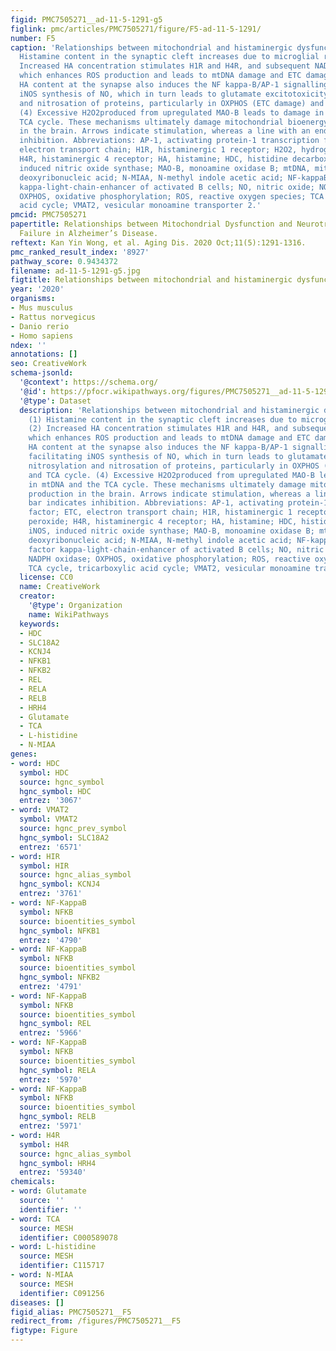 ```yaml
---
figid: PMC7505271__ad-11-5-1291-g5
figlink: pmc/articles/PMC7505271/figure/F5-ad-11-5-1291/
number: F5
caption: 'Relationships between mitochondrial and histaminergic dysfunctions. (1)
  Histamine content in the synaptic cleft increases due to microglial release. (2)
  Increased HA concentration stimulates H1R and H4R, and subsequent NADPH oxidase,
  which enhances ROS production and leads to mtDNA damage and ETC damage. (3) Increased
  HA content at the synapse also induces the NF kappa-B/AP-1 signalling pathway facilitating
  iNOS synthesis of NO, which in turn leads to glutamate excitotoxicity, nitrosylation
  and nitrosation of proteins, particularly in OXPHOS (ETC damage) and TCA cycle.
  (4) Excessive H2O2produced from upregulated MAO-B leads to damage in mtDNA and the
  TCA cycle. These mechanisms ultimately damage mitochondrial bioenergy production
  in the brain. Arrows indicate stimulation, whereas a line with an end bar indicates
  inhibition. Abbreviations: AP-1, activating protein-1 transcription factor; ETC,
  electron transport chain; H1R, histaminergic 1 receptor; H2O2, hydrogen peroxide;
  H4R, histaminergic 4 receptor; HA, histamine; HDC, histidine decarboxylase; iNOS,
  induced nitric oxide synthase; MAO-B, monoamine oxidase B; mtDNA, mitochondrial
  deoxyribonucleic acid; N-MIAA, N-methyl indole acetic acid; NF-kappaB, nuclear factor
  kappa-light-chain-enhancer of activated B cells; NO, nitric oxide; NOX, NADPH oxidase;
  OXPHOS, oxidative phosphorylation; ROS, reactive oxygen species; TCA cycle, tricarboxylic
  acid cycle; VMAT2, vesicular monoamine transporter 2.'
pmcid: PMC7505271
papertitle: Relationships between Mitochondrial Dysfunction and Neurotransmission
  Failure in Alzheimer’s Disease.
reftext: Kan Yin Wong, et al. Aging Dis. 2020 Oct;11(5):1291-1316.
pmc_ranked_result_index: '8927'
pathway_score: 0.9434372
filename: ad-11-5-1291-g5.jpg
figtitle: Relationships between mitochondrial and histaminergic dysfunctions
year: '2020'
organisms:
- Mus musculus
- Rattus norvegicus
- Danio rerio
- Homo sapiens
ndex: ''
annotations: []
seo: CreativeWork
schema-jsonld:
  '@context': https://schema.org/
  '@id': https://pfocr.wikipathways.org/figures/PMC7505271__ad-11-5-1291-g5.html
  '@type': Dataset
  description: 'Relationships between mitochondrial and histaminergic dysfunctions.
    (1) Histamine content in the synaptic cleft increases due to microglial release.
    (2) Increased HA concentration stimulates H1R and H4R, and subsequent NADPH oxidase,
    which enhances ROS production and leads to mtDNA damage and ETC damage. (3) Increased
    HA content at the synapse also induces the NF kappa-B/AP-1 signalling pathway
    facilitating iNOS synthesis of NO, which in turn leads to glutamate excitotoxicity,
    nitrosylation and nitrosation of proteins, particularly in OXPHOS (ETC damage)
    and TCA cycle. (4) Excessive H2O2produced from upregulated MAO-B leads to damage
    in mtDNA and the TCA cycle. These mechanisms ultimately damage mitochondrial bioenergy
    production in the brain. Arrows indicate stimulation, whereas a line with an end
    bar indicates inhibition. Abbreviations: AP-1, activating protein-1 transcription
    factor; ETC, electron transport chain; H1R, histaminergic 1 receptor; H2O2, hydrogen
    peroxide; H4R, histaminergic 4 receptor; HA, histamine; HDC, histidine decarboxylase;
    iNOS, induced nitric oxide synthase; MAO-B, monoamine oxidase B; mtDNA, mitochondrial
    deoxyribonucleic acid; N-MIAA, N-methyl indole acetic acid; NF-kappaB, nuclear
    factor kappa-light-chain-enhancer of activated B cells; NO, nitric oxide; NOX,
    NADPH oxidase; OXPHOS, oxidative phosphorylation; ROS, reactive oxygen species;
    TCA cycle, tricarboxylic acid cycle; VMAT2, vesicular monoamine transporter 2.'
  license: CC0
  name: CreativeWork
  creator:
    '@type': Organization
    name: WikiPathways
  keywords:
  - HDC
  - SLC18A2
  - KCNJ4
  - NFKB1
  - NFKB2
  - REL
  - RELA
  - RELB
  - HRH4
  - Glutamate
  - TCA
  - L-histidine
  - N-MIAA
genes:
- word: HDC
  symbol: HDC
  source: hgnc_symbol
  hgnc_symbol: HDC
  entrez: '3067'
- word: VMAT2
  symbol: VMAT2
  source: hgnc_prev_symbol
  hgnc_symbol: SLC18A2
  entrez: '6571'
- word: HIR
  symbol: HIR
  source: hgnc_alias_symbol
  hgnc_symbol: KCNJ4
  entrez: '3761'
- word: NF-KappaB
  symbol: NFKB
  source: bioentities_symbol
  hgnc_symbol: NFKB1
  entrez: '4790'
- word: NF-KappaB
  symbol: NFKB
  source: bioentities_symbol
  hgnc_symbol: NFKB2
  entrez: '4791'
- word: NF-KappaB
  symbol: NFKB
  source: bioentities_symbol
  hgnc_symbol: REL
  entrez: '5966'
- word: NF-KappaB
  symbol: NFKB
  source: bioentities_symbol
  hgnc_symbol: RELA
  entrez: '5970'
- word: NF-KappaB
  symbol: NFKB
  source: bioentities_symbol
  hgnc_symbol: RELB
  entrez: '5971'
- word: H4R
  symbol: H4R
  source: hgnc_alias_symbol
  hgnc_symbol: HRH4
  entrez: '59340'
chemicals:
- word: Glutamate
  source: ''
  identifier: ''
- word: TCA
  source: MESH
  identifier: C000589078
- word: L-histidine
  source: MESH
  identifier: C115717
- word: N-MIAA
  source: MESH
  identifier: C091256
diseases: []
figid_alias: PMC7505271__F5
redirect_from: /figures/PMC7505271__F5
figtype: Figure
---
```


